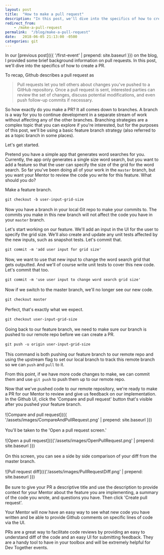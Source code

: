 ```yaml
---
layout: post
title:  "How to make a pull request"
description: "In this post, we'll dive into the specifics of how to create a PR. "
redirect_from: 
    - /make-a-pull-request
permalink:  "/blog/make-a-pull-request"
date:   2018-06-05 21:13:00 -0500
categories: git
---
```

In our [previous post]({{ '/first-event' | prepend: site.baseurl }}) on the blog, I provided some brief background information on pull requests. In this post, we'll dive into the specifics of how to create a PR. 

To recap, Github describes a pull request as 

>Pull requests let you tell others about changes you've pushed to a GitHub repository. Once a pull request is sent, interested parties can review the set of changes, discuss potential modifications, and even push follow-up commits if necessary.

So how exactly do you make a PR? It all comes down to branches. A branch is a way for you to continue development in a separate stream of work without affecting any of the other branches. Branching strategies are a complex topic that you can explore if you're interested, but for the purposes of this post, we'll be using a basic feature branch strategy (also referred to as a topic branch in some places). 

Let's get started.

Pretend you have a simple app that generates word searches for you. Currently, the app only generates a single size word search, but you want to add a feature so that the user can specify the size of the grid for the word search. So far you've been doing all of your work in the `master` branch, but you want your Mentor to review the code you write for this feature. What should you do?

Make a feature branch.
<br/>
<br/>
`git checkout -b user-input-grid-size`
<br/>
<br/>
Now you have a branch in your local Git repo to make your commits to. The commits you make in this new branch will not affect the code you have in your `master` branch. 

Let's start working on our feature. We'll add an input in the UI for the user to specify the grid size. We'll also create and update any unit tests affected by the new inputs, such as snapshot tests. Let's commit that.
<br/>
<br/>
`git commit -m 'add user input for grid size'`
<br/>
<br/>
Now, we want to use that new input to change the word search grid that gets outputted. And we'll of course write unit tests to cover this new code. Let's commit that too.
<br/>
<br/>
`git commit -m 'use user input to change word search grid size'`
<br/>
<br/>
Now if we switch to the master branch, we'll no longer see our new code.
<br/>
<br/>
`git checkout master`
<br/>
<br/>
Perfect, that's exactly what we expect.
<br/>
<br/>
`git checkout user-input-grid-size`
<br/>
<br/>
Going back to our feature branch, we need to make sure our branch is pushed to our remote repo before we can create a PR.
<br/>
<br/>
`git push -u origin user-input-grid-size`
<br/>
<br/>
This command is both pushing our feature branch to our remote repo and using the upstream flag to set our local branch to track this remote branch so we can `push` and `pull` to it. 

From this point, if we have more code changes to make, we can commit them and use `git push` to push them up to our remote repo.

Now that we've pushed code to our remote repository, we're ready to make a PR for our Mentor to review and give us feedback on our implementation. In the Github UI, click the 'Compare and pull request' button that's visible after you pushed your feature branch.
<br/>
<br/>
![Compare and pull request]({{ '/assets/images/CompareAndPullRequest.png' | prepend: site.baseurl }})
<br/>
<br/>
You'll be taken to the 'Open a pull request screen.' 
<br/>
<br/>
![Open a pull request]({{'/assets/images/OpenPullRequest.png' | prepend: site.baseurl }})
<br/>
<br/>
On this screen, you can see a side by side comparison of your diff from the master branch.
<br/>
<br/>
![Pull request diff]({{'/assets/images/PullRequestDiff.png' | prepend: site.baseurl }})
<br/>
<br/>
Be sure to give your PR a descriptive title and use the description to provide context for your Mentor about the feature you are implementing, a summary of the code you wrote, and questions you have. Then click 'Create pull request'.

Your Mentor will now have an easy way to see what new code you have written and be able to provide Github comments on specific lines of code via the UI.

PRs are a great way to facilitate code reviews by providing an easy to understand diff of the code and an easy UI for submitting feedback. They are a handy tool to have in your toolbox and will be extremely helpful for Dev Together events.
